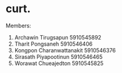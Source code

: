# curt.
Members:
  1. Archawin Tirugsapun 5910545892
  2. Tharit Pongsaneh 5910546406
  3. Kongpon Charanwattanakit 5910546376
  4. Sirasath Piyapootinun 5910546465
  5. Worawat Chueajedton 5910545825
